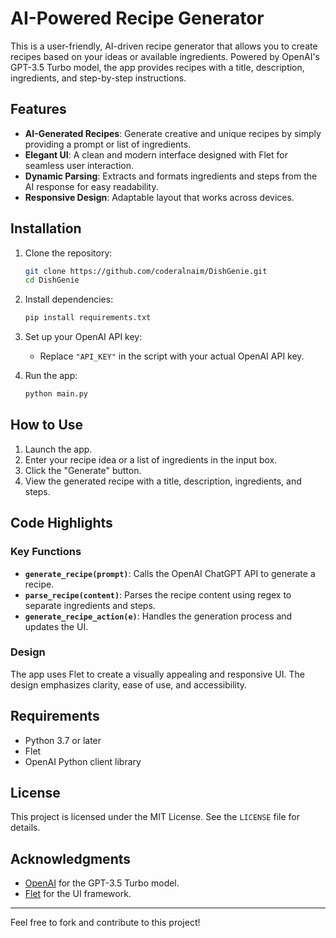 
# AI-Powered Recipe Generator

This is a user-friendly, AI-driven recipe generator that allows you to create recipes based on your ideas or available ingredients. Powered by OpenAI's GPT-3.5 Turbo model, the app provides recipes with a title, description, ingredients, and step-by-step instructions.

## Features

- **AI-Generated Recipes**: Generate creative and unique recipes by simply providing a prompt or list of ingredients.
- **Elegant UI**: A clean and modern interface designed with Flet for seamless user interaction.
- **Dynamic Parsing**: Extracts and formats ingredients and steps from the AI response for easy readability.
- **Responsive Design**: Adaptable layout that works across devices.

## Installation

1. Clone the repository:

   ```bash
   git clone https://github.com/coderalnaim/DishGenie.git
   cd DishGenie
   ```

2. Install dependencies:

   ```bash
   pip install requirements.txt
   ```

3. Set up your OpenAI API key:
   - Replace `"API_KEY"` in the script with your actual OpenAI API key.

4. Run the app:

   ```bash
   python main.py
   ```

## How to Use

1. Launch the app.
2. Enter your recipe idea or a list of ingredients in the input box.
3. Click the "Generate" button.
4. View the generated recipe with a title, description, ingredients, and steps.

## Code Highlights

### Key Functions

- **`generate_recipe(prompt)`**: Calls the OpenAI ChatGPT API to generate a recipe.
- **`parse_recipe(content)`**: Parses the recipe content using regex to separate ingredients and steps.
- **`generate_recipe_action(e)`**: Handles the generation process and updates the UI.

### Design

The app uses Flet to create a visually appealing and responsive UI. The design emphasizes clarity, ease of use, and accessibility.

## Requirements

- Python 3.7 or later
- Flet
- OpenAI Python client library

## License

This project is licensed under the MIT License. See the `LICENSE` file for details.

## Acknowledgments

- [OpenAI](https://openai.com) for the GPT-3.5 Turbo model.
- [Flet](https://flet.dev) for the UI framework.

---

Feel free to fork and contribute to this project!
